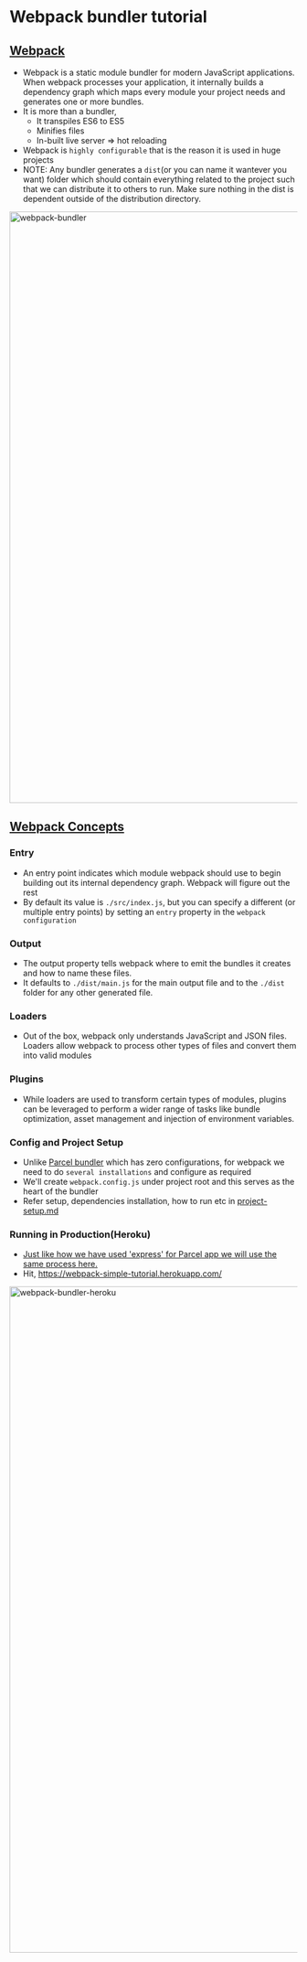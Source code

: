 # Webpack bundler tutorial

## [Webpack](https://webpack.js.org/)
- Webpack is a static module bundler for modern JavaScript applications. When webpack processes your application, it internally builds a dependency graph which maps every module your project needs and generates one or more bundles.
- It is more than a bundler,
  - It transpiles ES6 to ES5
  - Minifies files
  - In-built live server => hot reloading
- Webpack is `highly configurable` that is the reason it is used in huge projects
- NOTE: Any bundler generates a `dist`(or you can name it wantever you want) folder which should contain everything related to the project such that we can distribute it to others to run. Make sure nothing in the dist is dependent outside of the distribution directory.

<img width="1035" alt="webpack-bundler" src="https://user-images.githubusercontent.com/4599623/87679657-12a64900-c79a-11ea-80cd-b63d192f6885.png">

## [Webpack Concepts](https://webpack.js.org/concepts/)

### Entry
- An entry point indicates which module webpack should use to begin building out its internal dependency graph. Webpack will figure out the rest
- By default its value is `./src/index.js`, but you can specify a different (or multiple entry points) by setting an `entry` property in the `webpack configuration`

### Output
- The output property tells webpack where to emit the bundles it creates and how to name these files.
- It defaults to `./dist/main.js` for the main output file and to the `./dist` folder for any other generated file.

### Loaders
- Out of the box, webpack only understands JavaScript and JSON files. Loaders allow webpack to process other types of files and convert them into valid modules

### Plugins
- While loaders are used to transform certain types of modules, plugins can be leveraged to perform a wider range of tasks like bundle optimization, asset management and injection of environment variables.

### Config and Project Setup
- Unlike [Parcel bundler](https://github.com/Amarnath510/parcel-bundler-tutorial) which has zero configurations, for webpack we need to do `several installations` and configure as required
- We'll create `webpack.config.js` under project root and this serves as the heart of the bundler
- Refer setup, dependencies installation, how to run etc in [project-setup.md](https://github.com/Amarnath510/webpack-bundler-tutorial/blob/master/project-setup.md)

### Running in Production(Heroku)
- [Just like how we have used 'express' for Parcel app we will use the same process here.](https://github.com/Amarnath510/parcel-bundler-tutorial#deploy-parcel-build-in-heroku-same-process-for-webpack-too-actually-this-example-is-from-webpack-source-)
- Hit, https://webpack-simple-tutorial.herokuapp.com/

<img width="1166" alt="webpack-bundler-heroku" src="https://user-images.githubusercontent.com/4599623/87852322-85403180-c91e-11ea-89a5-2cc97e5456ab.png">


